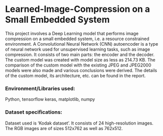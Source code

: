 # Learned-Image-Compression on a Small Embedded System

This project involves a Deep Learning model that performs image compression on a small embedded system, i.e. a resource constrained environment. 
A Convolutional Neural Network (CNN) autoencoder is a type of neural network used for unsupervised learning tasks, such as image compression. It consists of two main parts: the encoder and the decoder.<br>
The custom model was created with model size as less as 214.73 KB. The comparison of the custom model with the existing JPEG and JPEG2000 models were also made and various conclusions were derived. The details of the custom model, its architecture, etc. can be found in the report.

### Environment/Libraries used:
Python, tensorflow keras, matplotlib, numpy

### Dataset specifications: 
Dataset used is ‘Kodak dataset’. It consists of 24 high-resolution images. The RGB images are of sizes 512x762 as well as 762x512.

